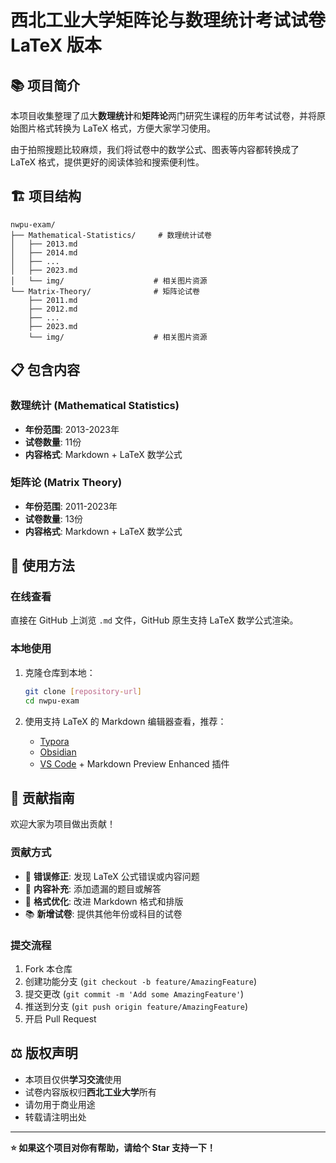 # 西北工业大学矩阵论与数理统计考试试卷 LaTeX 版本

## 📚 项目简介

本项目收集整理了瓜大**数理统计**和**矩阵论**两门研究生课程的历年考试试卷，并将原始图片格式转换为 LaTeX 格式，方便大家学习使用。

由于拍照搜题比较麻烦，我们将试卷中的数学公式、图表等内容都转换成了 LaTeX 格式，提供更好的阅读体验和搜索便利性。

## 🏗️ 项目结构

```
nwpu-exam/
├── Mathematical-Statistics/     # 数理统计试卷
│   ├── 2013.md
│   ├── 2014.md
│   ├── ...
│   ├── 2023.md
│   └── img/                    # 相关图片资源
└── Matrix-Theory/              # 矩阵论试卷
    ├── 2011.md
    ├── 2012.md
    ├── ...
    ├── 2023.md
    └── img/                    # 相关图片资源
```

## 📋 包含内容

### 数理统计 (Mathematical Statistics)
- **年份范围**: 2013-2023年
- **试卷数量**: 11份
- **内容格式**: Markdown + LaTeX 数学公式

### 矩阵论 (Matrix Theory)  
- **年份范围**: 2011-2023年
- **试卷数量**: 13份
- **内容格式**: Markdown + LaTeX 数学公式

## 🚀 使用方法

### 在线查看
直接在 GitHub 上浏览 `.md` 文件，GitHub 原生支持 LaTeX 数学公式渲染。

### 本地使用
1. 克隆仓库到本地：
   ```bash
   git clone [repository-url]
   cd nwpu-exam
   ```

2. 使用支持 LaTeX 的 Markdown 编辑器查看，推荐：
   - [Typora](https://typora.io/)
   - [Obsidian](https://obsidian.md/)
   - [VS Code](https://code.visualstudio.com/) + Markdown Preview Enhanced 插件


## 🤝 贡献指南

欢迎大家为项目做出贡献！

### 贡献方式
- 🐛 **错误修正**: 发现 LaTeX 公式错误或内容问题
- 📝 **内容补充**: 添加遗漏的题目或解答
- 🔧 **格式优化**: 改进 Markdown 格式和排版
- 📚 **新增试卷**: 提供其他年份或科目的试卷

### 提交流程
1. Fork 本仓库
2. 创建功能分支 (`git checkout -b feature/AmazingFeature`)
3. 提交更改 (`git commit -m 'Add some AmazingFeature'`)
4. 推送到分支 (`git push origin feature/AmazingFeature`)
5. 开启 Pull Request

## ⚖️ 版权声明

- 本项目仅供**学习交流**使用
- 试卷内容版权归**西北工业大学**所有
- 请勿用于商业用途
- 转载请注明出处

---

**⭐ 如果这个项目对你有帮助，请给个 Star 支持一下！**